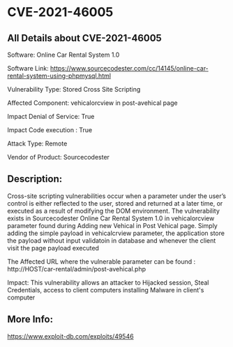 # CVE-2021-46005
## **All Details about CVE-2021-46005**

Software: Online Car Rental System 1.0

Software Link: https://www.sourcecodester.com/cc/14145/online-car-rental-system-using-phpmysql.html

Vulnerability Type: Stored Cross Site Scripting

Affected Component: vehicalorcview in post-avehical page

Impact Denial of Service: True

Impact Code execution : True

Attack Type: Remote

Vendor of Product: Sourcecodester

## Description:
Cross-site scripting vulnerabilities occur when a parameter under the user’s control is either reflected to the user, stored and returned at a later time, or executed as a result of modifying the DOM environment. The vulnerability exists in Sourcecodester Online Car Rental System 1.0 in vehicalorcview parameter found during Adding new Vehical in Post Vehical page. Simply adding the simple payload <script>alert("CAR")</script> in vehicalcrview parameter, the application store the payload without input validatoin in database and whenever the client visit the page payload executed

The Affected URL where the  vulnerable parameter can be found : http://HOST/car-rental/admin/post-avehical.php

Impact: This vulnerability allows an attacker  to Hijacked session, Steal Credentials, access to client computers installing Malware in client's computer 

## More Info:
https://www.exploit-db.com/exploits/49546
